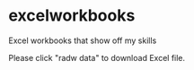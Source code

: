 # excelworkbooks
Excel workbooks that show off my skills

Please click "radw data" to download Excel file.
